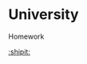 # University
Homework

<a href="https://www.google.com/url?sa=i&url=https%3A%2F%2Fwww.pestcontrol-expert.ro%2Fblog%2Finformatii-utile-despre-veverite%2F&psig=AOvVaw0AmvQ2zoOwbT8ZCbfzRuAW&ust=1617480823323000&source=images&cd=vfe&ved=0CAIQjRxqFwoTCPCf3uKv4O8CFQAAAAAdAAAAABAD" target="_blank"> :shipit: </a>